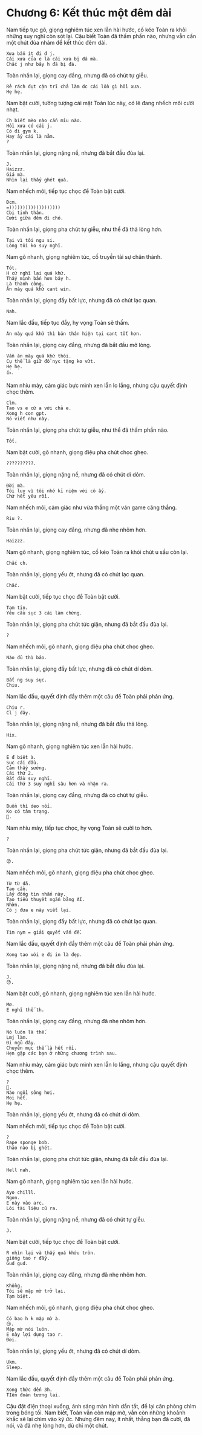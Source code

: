 # Chương 6: Kết thúc một đêm dài

Nam tiếp tục gõ, giọng nghiêm túc xen lẫn hài hước, cố kéo Toàn ra khỏi những suy nghĩ còn sót lại. Cậu biết Toàn đã thấm phần nào, nhưng vẫn cần một chút đùa nhảm để kết thúc đêm dài.

```
Xưa bẩn ít đi đ j.
Cái xưa của e là cái xưa bị đá mà.
Chắc j như bây h đã bị đá.
```

Toàn nhắn lại, giọng cay đắng, nhưng đã có chút tự giễu.

```
Rẻ rách đụt cận trĩ chả làm dc cái lồn gì hồi xưa.
Hẹ hẹ.
```

Nam bật cười, tưởng tượng cái mặt Toàn lúc này, có lẽ đang nhếch môi cười nhạt.

```
Ch biết mèo nào cắn mỉu nào.
Hồi xưa có cái j.
Có đi gym k.
Hay ẩy cái là nằm.
?
```

Toàn nhắn lại, giọng nặng nề, nhưng đã bắt đầu đùa lại.

```
J.
Haizzz.
Giá mà.
Nhìn lại thấy ghét quá.
```

Nam nhếch môi, tiếp tục chọc để Toàn bật cười.

```
Đcm.
=)))))))))))))))))))
Cbi tinh thân.
Cười giữa đêm đi chó.
```

Toàn nhắn lại, giọng pha chút tự giễu, như thể đã thả lỏng hơn.

```
Tại vì tôi ngu si.
Lòng tôi ko suy nghĩ.
```

Nam gõ nhanh, giọng nghiêm túc, cố truyền tải sự chân thành.

```
Tót.
H cứ nghĩ lại quá khứ.
Thấy mình bẩn hơn bây h.
Là thành công.
Ăn mày quá khứ cant win.
```

Toàn nhắn lại, giọng đầy bất lực, nhưng đã có chút lạc quan.

```
Nah.
```

Nam lắc đầu, tiếp tục đẩy, hy vọng Toàn sẽ thấm.

```
Ăn mày quá khứ thì bản thân hiện tại cant tốt hơn.
```

Toàn nhắn lại, giọng cay đắng, nhưng đã bắt đầu mở lòng.

```
Vẫn ăn mày quá khứ thôi.
Cụ thể là giữ đồ nyc tặng ko vứt.
Hẹ hẹ.
👍.
```

Nam nhíu mày, cảm giác bực mình xen lẫn lo lắng, nhưng cậu quyết định chọc thêm.

```
Clm.
Tao vs e cứ a với chả e.
Xong h con gpt.
Nó viết như này.
```

Toàn nhắn lại, giọng pha chút tự giễu, như thể đã thấm phần nào.

```
Tốt.
```

Nam bật cười, gõ nhanh, giọng điệu pha chút chọc ghẹo.

```
??????????.
```

Toàn nhắn lại, giọng nặng nề, nhưng đã có chút dí dỏm.

```
Đời mà.
Tôi luỵ vì tôi nhớ kỉ niệm với cô ấy.
Chứ hết yêu rồi.
```

Nam nhếch môi, cảm giác như vừa thắng một ván game căng thẳng.

```
Riu ?.
```

Toàn nhắn lại, giọng cay đắng, nhưng đã nhẹ nhõm hơn.

```
Haizzz.
```

Nam gõ nhanh, giọng nghiêm túc, cố kéo Toàn ra khỏi chút u sầu còn lại.

```
Chắc ch.
```

Toàn nhắn lại, giọng yếu ớt, nhưng đã có chút lạc quan.

```
Chắc.
```

Nam bật cười, tiếp tục chọc để Toàn bật cười.

```
Tạm tin.
Yêu cầu sục 3 cái làm chứng.
```

Toàn nhắn lại, giọng pha chút tức giận, nhưng đã bắt đầu đùa lại.

```
?
```

Nam nhếch môi, gõ nhanh, giọng điệu pha chút chọc ghẹo.

```
Nào đủ thì bảo.
```

Toàn nhắn lại, giọng đầy bất lực, nhưng đã có chút dí dỏm.

```
Bắt ng suy sục.
Chịu.
```

Nam lắc đầu, quyết định đẩy thêm một câu để Toàn phải phản ứng.

```
Chịu r.
Cl j đây.
```

Toàn nhắn lại, giọng nặng nề, nhưng đã bắt đầu thả lỏng.

```
Hix.
```

Nam gõ nhanh, giọng nghiêm túc xen lẫn hài hước.

```
E đ biết à.
Sục cái đầu.
Cảm thấy sướng.
Cái thứ 2.
Bắt đầu suy nghĩ.
Cái thứ 3 suy nghĩ sâu hơn và nhận ra.
```

Toàn nhắn lại, giọng cay đắng, nhưng đã có chút tự giễu.

```
Buồn thì deo nổi.
Ko có tâm trạng.
💸.
```

Nam nhíu mày, tiếp tục chọc, hy vọng Toàn sẽ cười to hơn.

```
?
```

Toàn nhắn lại, giọng pha chút tức giận, nhưng đã bắt đầu đùa lại.

```
😡.
```

Nam nhếch môi, gõ nhanh, giọng điệu pha chút chọc ghẹo.

```
Từ từ đã.
Tao cần.
Lấy đống tin nhắn này.
Tạo tiểu thuyết ngắn bằng AI.
Nhờn.
Có j đưa e này viết lại.
```

Toàn nhắn lại, giọng đầy bất lực, nhưng đã có chút lạc quan.

```
Tìm nym = giải quyết vấn đề.
```

Nam lắc đầu, quyết định đẩy thêm một câu để Toàn phải phản ứng.

```
Xong tao với e đi in là đẹp.
```

Toàn nhắn lại, giọng nặng nề, nhưng đã bắt đầu đùa lại.

```
J.
😓.
```

Nam bật cười, gõ nhanh, giọng nghiêm túc xen lẫn hài hước.

```
Mơ.
E nghĩ thế th.
```

Toàn nhắn lại, giọng cay đắng, nhưng đã nhẹ nhõm hơn.

```
Nó luôn là thế.
Lmj làm.
Đi ngủ đây.
Chuyên mục thế là hết rồi.
Hẹn gặp các bạn ở những chương trình sau.
```

Nam nhíu mày, cảm giác bực mình xen lẫn lo lắng, nhưng cậu quyết định chọc thêm.

```
?
💸.
Nào ngồi sông hơi.
Moi hết.
Hẹ hẹ.
```

Toàn nhắn lại, giọng yếu ớt, nhưng đã có chút dí dỏm.

Nam nhếch môi, tiếp tục chọc để Toàn bật cười.

```
?
Rape sponge bob.
thảo nào bị ghét.
```

Toàn nhắn lại, giọng pha chút tức giận, nhưng đã bắt đầu đùa lại.

```
Hell nah.
```

Nam gõ nhanh, giọng nghiêm túc xen lẫn hài hước.

```
Ayo chilll.
Ngon.
E này vào arc.
Lôi tài liệu cũ ra.
```

Toàn nhắn lại, giọng nặng nề, nhưng đã có chút tự giễu.

```
J.
```

Nam bật cười, tiếp tục chọc để Toàn bật cười.

```
R nhìn lại và thấy quá khứu trôn.
giống tao r đấy.
Gud gud.
```

Toàn nhắn lại, giọng cay đắng, nhưng đã nhẹ nhõm hơn.

```
Khồng.
Tôi sẽ mập mờ trở lại.
Tạm biệt.
```

Nam nhếch môi, gõ nhanh, giọng điệu pha chút chọc ghẹo.

```
Có bao h k mập mờ à.
😏.
Mập mờ nói luôn.
E này lợi dụng tao r.
Đời.
```

Toàn nhắn lại, giọng yếu ớt, nhưng đã có chút dí dỏm.

```
Ukm.
Sleep.
```

Nam lắc đầu, quyết định đẩy thêm một câu để Toàn phải phản ứng.

```
Xong thức đến 3h.
TIên đoán tương lai.
```

Cậu đặt điện thoại xuống, ánh sáng màn hình dần tắt, để lại căn phòng chìm trong bóng tối. Nam biết, Toàn vẫn còn mập mờ, vẫn còn những khoảnh khắc sẽ lại chìm vào ký ức. Nhưng đêm nay, ít nhất, thằng bạn đã cười, đã nói, và đã nhẹ lòng hơn, dù chỉ một chút.
